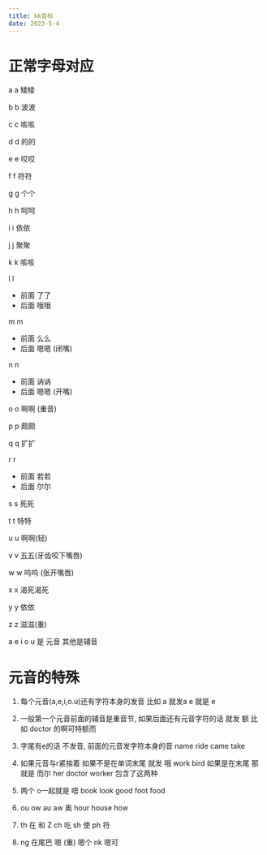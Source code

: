 ```yaml
---
title: kk音标
date: 2023-5-4
---
```


# 正常字母对应

a a  矮矮   

b b  波波  

c c  咳咳 

d d 的的

e e 哎哎

f f 符符

g g 个个

h h 呵呵

i i 依依

j j 聚聚

k k 咳咳

l l  

* 前面  了了
* 后面 哦哦

m m 

* 前面 么么
* 后面 嗯嗯 (闭嘴)

n n

* 前面 讷讷
* 后面  嗯嗯 (开嘴)

o o 啊啊 (重音)

p p 颇颇

q q 扩扩

r r 

* 前面  若若
* 后面  尔尔

s s 死死

t t 特特

u u 啊啊(轻)

v v 五五(牙齿咬下嘴唇)

w w 呜呜 (张开嘴唇)

x x 渴死渴死

y y 依依

z z 滋滋(重)



a e i o u 是 元音  其他是辅音

# 元音的特殊

1. 每个元音(a,e,i,o.u)还有字符本身的发音  比如  a 就发a  e 就是 e 

2. 一般第一个元音前面的辅音是重音节,  如果后面还有元音字符的话  就发 额  比如  doctor   的啊可特额而

3. 字尾有e的话  不发音, 前面的元音发字符本身的音   name  ride  came take
4. 如果元音与r紧挨着  如果不是在单词末尾  就发 哦     work   bird   如果是在末尾 那就是  而尔    her  doctor     worker 包含了这两种
5. 两个 o一起就是 唔   book  look  good  foot food
6. ou ow  au aw  奥   hour  house  how 
7. th 在 和 Z   ch 吃   sh 使  ph 符  
8. ng 在尾巴  嗯 (重)   嗯个    nk  嗯可




